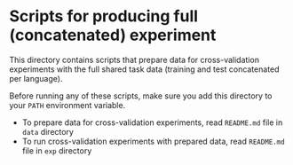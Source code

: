 # Scripts for producing full (concatenated) experiment

This directory contains scripts that prepare data for cross-validation experiments with the full shared task data (training and test concatenated per language).

Before running any of these scripts, make sure you add this directory to your `PATH` environment variable.

* To prepare data for cross-validation experiments, read `README.md` file in `data` directory
* To run cross-validation experiments with prepared data, read `README.md` file in `exp` directory
